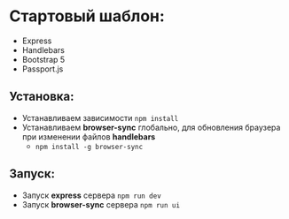 # Стартовый шаблон: 
- Express
- Handlebars
- Bootstrap 5
- Passport.js

## Установка:
- Устанавливаем зависимости `npm install`
- Устанавливаем **browser-sync** глобально, для обновления браузера 
при изменении файлов **handlebars** 
  - `npm install -g browser-sync`

## Запуск:
- Запуск **express** сервера `npm run dev`
- Запуск **browser-sync** сервера `npm run ui`
 
